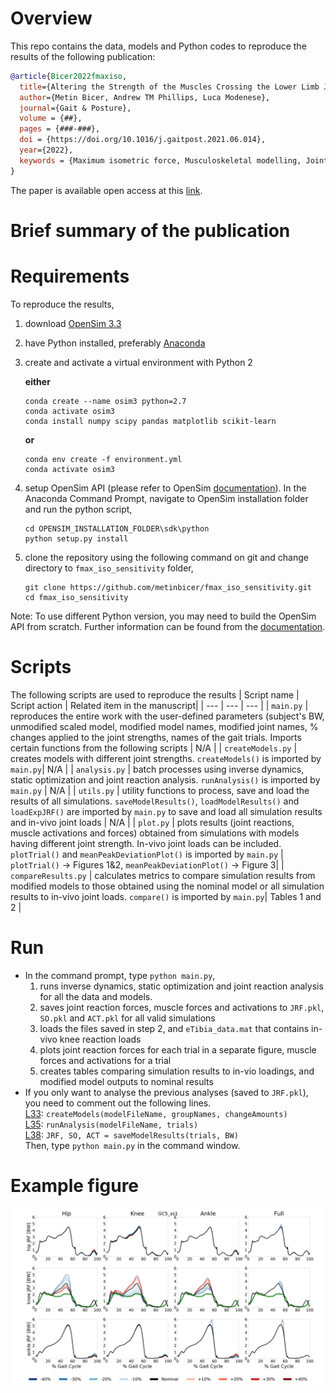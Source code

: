# Overview
This repo contains the data, models and Python codes to reproduce the results of the following publication:
```bibtex
@article{Bicer2022fmaxiso,
  title={Altering the Strength of the Muscles Crossing the Lower Limb Joints Only Affects Knee Joint Reaction Forces},
  author={Metin Bicer, Andrew TM Phillips, Luca Modenese},
  journal={Gait & Posture},
  volume = {##},
  pages = {###-###},
  doi = {https://doi.org/10.1016/j.gaitpost.2021.06.014},
  year={2022},
  keywords = {Maximum isometric force, Musculoskeletal modelling, Joint reaction force, Total knee joint replacement, Walking}
}
```
The paper is available open access at this [link](https://doi.org/10.1016/j.gaitpost.2022.03.020).
# Brief summary of the publication

# Requirements
To reproduce the results,
1. download [OpenSim 3.3](https://simtk.org/projects/opensim)
2. have Python installed, preferably [Anaconda](https://www.anaconda.com/)
3. create and activate a virtual environment with Python 2  
	
	**either**  
	
    ```
    conda create --name osim3 python=2.7
    conda activate osim3
	conda install numpy scipy pandas matplotlib scikit-learn
    ```
    **or**
    ```
	conda env create -f environment.yml
	conda activate osim3
    ```
4. setup OpenSim API (please refer to OpenSim [documentation](https://simtk-confluence.stanford.edu/display/OpenSim/Scripting+in+Python)). In the Anaconda Command Prompt, navigate to OpenSim installation folder and run the python script,
    ```
    cd OPENSIM_INSTALLATION_FOLDER\sdk\python
    python setup.py install
    ```
5. clone the repository using the following command on git and change directory to `fmax_iso_sensitivity` folder,
    ```
    git clone https://github.com/metinbicer/fmax_iso_sensitivity.git
    cd fmax_iso_sensitivity
    ```
Note: To use different Python version, you may need to build the OpenSim API from scratch. Further information can be found from the [documentation](https://simtk-confluence.stanford.edu/display/OpenSim/Scripting+in+Python).
# Scripts
The following scripts are used to reproduce the results
| Script name | Script action | Related item in the manuscript|
| --- | --- | --- |
| `main.py` | reproduces the entire work with the user-defined parameters (subject's BW, unmodified scaled model, modified model names, modified joint names, % changes applied to the joint strengths, names of the gait trials. Imports certain functions from the following scripts | N/A |
| `createModels.py` | creates models with different joint strengths. `createModels()` is imported by `main.py`| N/A |
| `analysis.py` | batch processes using inverse dynamics, static optimization and joint reaction analysis. `runAnalysis()` is imported by `main.py` | N/A |
| `utils.py` | utility functions to process, save and load the results of all simulations.  `saveModelResults()`, `loadModelResults()` and `loadExpJRF()` are imported by `main.py` to save and load all simulation results and in-vivo joint loads | N/A |
| `plot.py` | plots results (joint reactions, muscle activations and forces) obtained from simulations with models having different joint strength. In-vivo joint loads can be included. `plotTrial()` and `meanPeakDeviationPlot()` is imported by `main.py` | `plotTrial()` -> Figures 1&2, `meanPeakDeviationPlot()` -> Figure 3|
| `compareResults.py` | calculates metrics to compare simulation results from modified models to those obtained using the nominal model or all simulation results to in-vivo joint loads. `compare()` is imported by `main.py`| Tables 1 and 2 |
# Run
* In the command prompt, type `python main.py`,
  1. runs inverse dynamics, static optimization and joint reaction analysis for all the data and models.
  2. saves joint reaction forces, muscle forces and activations to `JRF.pkl`, `SO.pkl` and `ACT.pkl` for all valid simulations
  3. loads the files saved in step 2, and `eTibia_data.mat` that contains in-vivo knee reaction loads
  4. plots joint reaction forces for each trial in a separate figure, muscle forces and activations for a trial
  5. creates tables comparing simulation results to in-vio loadings, and modified model outputs to nominal results
* If you only want to analyse the previous analyses (saved to `JRF.pkl`), you need to comment out the following lines.  
  [L33](https://github.com/metinbicer/fmax_iso_sensitivity/blob/master/main.py#L33): `createModels(modelFileName, groupNames, changeAmounts)`  
  [L35](https://github.com/metinbicer/fmax_iso_sensitivity/blob/master/main.py#L35): `runAnalysis(modelFileName, trials)`  
  [L38](https://github.com/metinbicer/fmax_iso_sensitivity/blob/master/main.py#L38): `JRF, SO, ACT = saveModelResults(trials, BW)`  
Then, type `python main.py` in the command window.

# Example figure
![](https://github.com/metinbicer/fmax_iso_sensitivity/blob/master/Figures/GC5_ss1_JRF.png)
